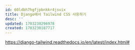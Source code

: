 ```yaml
---
id: 60ldbh7hgfjpbnkkr4jsvix
title: Django에서 Tailwind CSS 사용하기
desc: ''
updated: 1703230296978
created: 1703230187717
---
```


https://django-tailwind.readthedocs.io/en/latest/index.html#